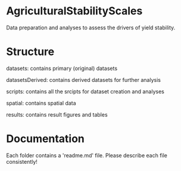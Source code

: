 # AgriculturalStabilityScales 
Data preparation and analyses to assess the drivers of yield stability.

# Structure
datasets: contains primary (original) datasets

datasetsDerived: contains derived datasets for further analysis

scripts: contains all the srcipts for dataset creation and analyses

spatial: contains spatial data

results: contains result figures and tables 

# Documentation
Each folder contains a 'readme.md' file. Please describe each file consistently!
